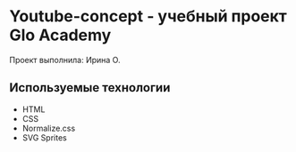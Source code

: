 # Youtube-concept - учебный проект Glo Academy
Проект выполнила: Ирина О.

## Используемые технологии
- HTML
- CSS
- Normalize.css
- SVG Sprites

